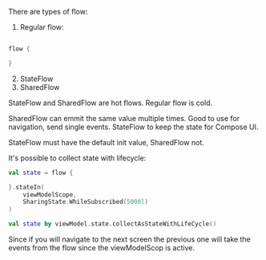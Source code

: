 There are types of flow:
1. Regular flow:
```kotlin

flow {

}
```

2. StateFlow
3. SharedFlow

StateFlow and SharedFlow are hot flows. Regular flow is cold.

SharedFlow can emmit the same value multiple times. Good to use for navigation, send single events.
StateFlow to keep the state for Compose UI.

StateFlow must have the default init value, SharedFlow not.

It's possible to collect state with lifecycle:
```kotlin
val state = flow {

}.stateIn(
	viewModelScope, 
	SharingState.WhileSubscribed(5000l)
)

val state by viewModel.state.collectAsStateWithLifeCycle() 
```

Since if you will navigate to the next screen the previous one will take the events from the flow since the viewModelScop is active.